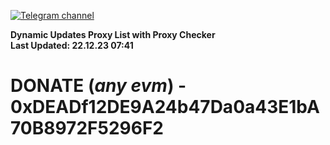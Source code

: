 [![Telegram channel](https://img.shields.io/endpoint?url=https://runkit.io/damiankrawczyk/telegram-badge/branches/master?url=https://t.me/n4z4v0d)](https://t.me/n4z4v0d) 

**Dynamic Updates Proxy List with Proxy Checker**  
**Last Updated: 22.12.23 07:41**

# DONATE (_any evm_) - 0xDEADf12DE9A24b47Da0a43E1bA70B8972F5296F2
